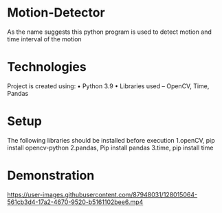 # Motion-Detector
As the name suggests this python program is used to detect motion and time interval of the motion

  # Technologies
  Project is created using:
      •	Python 3.9
      •	Libraries used – OpenCV, Time, Pandas

  # Setup
  The following libraries should be installed before execution
      1.openCV,
        pip install opencv-python
      2.pandas,
        Pip install pandas
      3.time,
        pip install time
       
  # Demonstration
    

https://user-images.githubusercontent.com/87948031/128015064-561cb3d4-17a2-4670-9520-b5161102bee6.mp4


    

